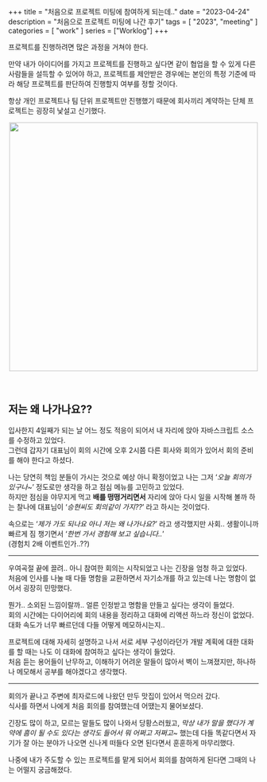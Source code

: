 +++
title = "처음으로 프로젝트 미팅에 참여하게 되는데.."
date = "2023-04-24"
description = "처음으로 프로젝트 미팅에 나간 후기"
tags = [
    "2023",
    "meeting"
]
categories = [
    "work"
]
series = ["Worklog"]
+++

프로젝트를 진행하려면 많은 과정을 거쳐야 한다.

만약 내가 아이디어를 가지고 프로젝트를 진행하고 싶다면 같이 협업을 할 수 있게 다른 사람들을 설득할 수 있어야 하고,
프로젝트를 제안받은 경우에는 본인의 특정 기준에 따라 해당 프로젝트를 판단하여 진행할지 여부를 정할 것이다.

항상 개인 프로젝트나 팀 단위 프로젝트만 진행했기 때문에 회사끼리 계약하는 단체 프로젝트는 굉장히 낯설고 신기했다.

<p align="center"><img src="https://github.com/kmseunh/blog/assets/105186724/2b279d61-d51e-4af5-96d0-9102da00e314" width="500"></p>

<!--more-->

<br>

## 저는 왜 나가나요??

입사한지 4일째가 되는 날 어느 정도 적응이 되어서 내 자리에 앉아 자바스크립트 소스를 수정하고 있었다. <br>
그런데 갑자기 대표님이 회의 시간에 오후 2시쯤 다른 회사와 회의가 있어서 회의 준비를 해야 한다고 하셨다.

나는 당연히 책임 분들이 가시는 것으로 예상 아니 확정이었고 나는 그저 ‘_오늘 회의가 있구나~_’ 정도로만 생각을 하고 점심 메뉴를 고민하고 있었다. <br>
하지만 점심을 야무지게 먹고 **배를 떵떵거리면서** 자리에 앉아 다시 일을 시작해 볼까 하는 찰나에 대표님이 ‘_승현씨도 회의같이 가지??_’ 라고 하시는 것이었다.

속으로는 ‘_제가 가도 되나요 아니 저는 왜 나가나요?_’ 라고 생각했지만 사회.. 생활이니까 빠르게 짐 챙기면서 ‘_한번 가서 경험해 보고 싶습니다.._’ <br>
(경험치 2배 이벤트인가..??)

<hr>

우여곡절 끝에 끌려.. 아니 참여한 회의는 시작되었고 나는 긴장을 엄청 하고 있었다. <br>
처음에 인사를 나눌 때 다들 명함을 교환하면서 자기소개를 하고 있는데 나는 명함이 없어서 굉장히 민망했다.

뭔가.. 소외된 느낌이랄까.. 얼른 인정받고 명함을 만들고 싶다는 생각이 들었다. <br> 회의 시간에는 다이어리에 회의 내용을 정리하고 대화에 리액션 하느라 정신이 없었다. <br> 대화 속도가 너무 빠르던데 다들 어떻게 메모하시는지..

프로젝트에 대해 자세히 설명하고 나서 서로 세부 구성이라던가 개발 계획에 대한 대화를 할 때는 나도 이 대화에 참여하고 싶다는 생각이 들었다. <br> 처음 듣는 용어들이 난무하고, 이해하기 어려운 말들이 많아서 벽이 느껴졌지만, 하나하나 메모해서 공부를 해야겠다고 생각했다.

<hr>

회의가 끝나고 주변에 최자로드에 나왔던 만두 맛집이 있어서 먹으러 갔다. <br>
식사를 하면서 나에게 처음 회의를 참여했는데 어땠는지 물어보셨다.

긴장도 많이 하고, 모르는 말들도 많이 나와서 당황스러웠고, _막상 내가 말을 했다가 계약에 흠이 될 수도 있다는 생각도 들어서 뭐 어쩌고 저쩌고~_ 했는데 다들 똑같다면서 자기가 잘 아는 분야가 나오면 신나게 떠들다 오면 된다면서 훈훈하게 마무리했다.

나중에 내가 주도할 수 있는 프로젝트를 맡게 되어서 회의를 참여하게 된다면 그때의 나는 어떨지 궁금해졌다.
